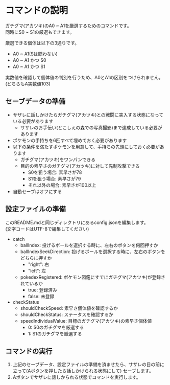 # コマンドの説明

ガチグマ(アカツキ)のA0 ~ A1を厳選するためのコマンドです。  
同時にS0 ~ S1の厳選もできます。

厳選できる個体は以下の3通りです。

- A0 ~ A1(Sは問わない)
- A0 ~ A1 かつ S0
- A0 ~ A1 かつ S1

実数値を確認して個体値の判別を行うため、A0とA1の区別をつけられません。(どちらもA実数値103)

## セーブデータの準備

- サザレに話しかけたらガチグマ(アカツキ)との戦闘に突入する状態になっている必要があります
    - サザレのお手伝い(とこしえの森での写真撮影)まで達成している必要があります
- ポケモンの手持ちを6匹すべて埋めておく必要があります
- 以下の条件を満たすポケモンを用意して、手持ちの先頭にしておく必要があります
    - ガチグマ(アカツキ)をワンパンできる
    - 目的の素早さのガチグマ(アカツキ)に対して先制攻撃できる
        - S0を狙う場合: 素早さが78
        - S1を狙う場合: 素早さが79
        - それ以外の場合: 素早さが100以上
- 自動セーブはオフにする

## 設定ファイルの準備

このREADME.mdと同じディレクトリにあるconfig.jsonを編集します。  
(文字コードはUTF-8で編集してください)

- catch
    - ballIndex: 投げるボールを選択する時に、左右のボタンを何回押すか
    - ballIndexSeekDirection: 投げるボールを選択する時に、左右のボタンをどちらに押すか
        - "right": 右
        - "left": 左
    - pokedexRegistered: ポケモン図鑑にすでにガチグマ(アカツキ)が登録されているか
        - true: 登録済み
        - false: 未登録
- checkStatus
    - shouldCheckSpeed: 素早さ個体値を確認するか
    - shouldCheckStatus: ステータスを確認するか
    - speedIndividualValue: 目標のガチグマ(アカツキ)の素早さ個体値
        - 0: S0のガチグマを厳選する
        - 1: S1のガチグマを厳選する

## コマンドの実行

1. 上記のセーブデータ、設定ファイルの準備を済ませたら、サザレの目の前に立って(Aボタンを押したら話しかけられる状態にして)
   セーブします。
2. Aボタンでサザレに話しかられる状態でコマンドを実行します。
